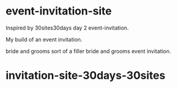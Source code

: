 # event-invitation-site

Inspired by 30sites30days day 2 event-invitation.

My build of an event invitation.

bride and grooms sort of a filler bride and grooms 
event invitation. 
# invitation-site-30days-30sites
